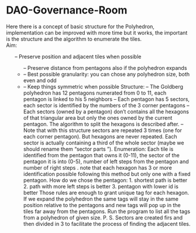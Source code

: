 # DAO-Governance-Room
Here there is a concept of basic structure for the Polyhedron, implementation can be improved with more time but it works, the important is the structure and the algorithm to enumerate the tiles.
<br>Aim:
<ul> –	Preserve position and adjacent tiles when possible
<ul> –	Preserve distance from pentagons also if the polyhedron expands
<li>–	Best possible granularity: you can chose any polyhedron size, both even and odd
<li> –	Keep things symmetric when possible
Structure:
–	The Goldberg polyhedron has 12 pentagons numerated from 0 to 11, each pentagon is linked to his 5 neighbors
–	Each pentagon has 5 sectors, each sector is identified by the numbers of the 3 corner pentagons
–	Each sectors (owned by a pentagon) don’t contains all the hexagons of that triangular area but only the ones owned by the current pentagon. The algorithm to split the hexagons is described after.
–	Note that with this structure sectors are repeated 3 times (one for each corner pentagon). But hexagons are never repeated. Each sector is actually containing a third of the whole sector (maybe we should rename them “sector parts ”).
Enumeration:
Each tile is identified from the pentagon that owns it (0-11), the sector of the pentagon it is into (0-5), number of left steps from the pentagon and number of right steps .
note that each hexagon has 3 or more identification possible following this method but only one with a fixed pentagon.
How do we chose the pentagon:
1.	shortest path is better
2.	path with more left steps is better
3.	pentagon with lower id is better
Those rules are enough to grant unique tag for each hexagon. If we expand the polyhedron the same tags will stay in the same position relative to the pentagons and new tags will pop up in the tiles far away from the pentagons.
Run the program to list all the tags from a polyhedron of given size.
P. S. Sectors are created firs and then divided in 3 to facilitate the process of finding the adjacent tiles.
